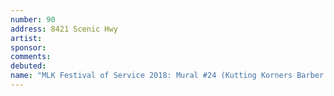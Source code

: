 ```yaml
---
number: 90
address: 8421 Scenic Hwy
artist:
sponsor:
comments: 
debuted:
name: "MLK Festival of Service 2018: Mural #24 (Kutting Korners Barber Shop)"
---
```

